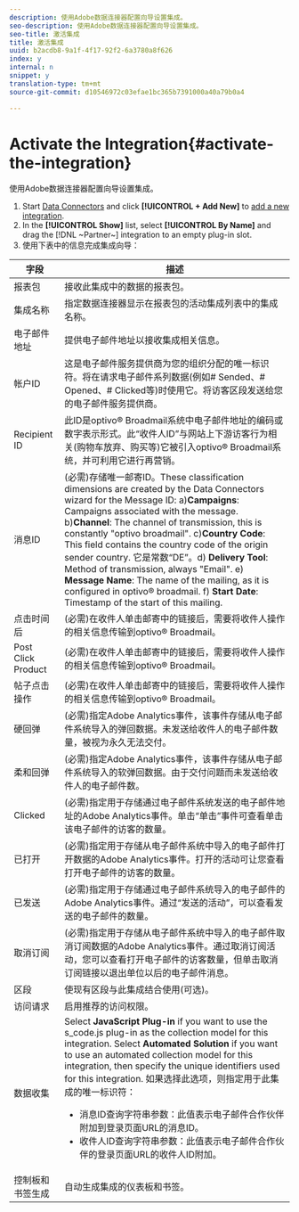 ```yaml
---
description: 使用Adobe数据连接器配置向导设置集成。
seo-description: 使用Adobe数据连接器配置向导设置集成。
seo-title: 激活集成
title: 激活集成
uuid: b2acdb8-9a1f-4f17-92f2-6a3780a8f626
index: y
internal: n
snippet: y
translation-type: tm+mt
source-git-commit: d10546972c03efae1bc365b7391000a40a79b0a4

---
```



# Activate the Integration{#activate-the-integration}

使用Adobe数据连接器配置向导设置集成。

1. Start [Data Connectors](https://marketing.adobe.com/resources/help/en_US/genesis/c_overview.html) and click **[!UICONTROL + Add New]** to [add a new integration](https://marketing.adobe.com/resources/help/en_US/genesis/t_add_integration.html).
1. In the **[!UICONTROL Show]** list, select **[!UICONTROL By Name]** and drag the [!DNL ~Partner~] integration to an empty plug-in slot.
1. 使用下表中的信息完成集成向导：

| 字段 | 描述 |
|--- |--- |
| 报表包 | 接收此集成中的数据的报表包。 |
| 集成名称 | 指定数据连接器显示在报表包的活动集成列表中的集成名称。 |
| 电子邮件地址 | 提供电子邮件地址以接收集成相关信息。 |
| 帐户ID | 这是电子邮件服务提供商为您的组织分配的唯一标识符。将在请求电子邮件系列数据(例如# Sended、# Opened、# Clicked等)时使用它。将访客区段发送给您的电子邮件服务提供商。 |
| Recipient ID | 此ID是optivo® Broadmail系统中电子邮件地址的编码或数字表示形式。此“收件人ID”与网站上下游访客行为相关(购物车放弃、购买等)它被引入optivo® Broadmail系统，并可利用它进行再营销。 |
| 消息ID | (必需)存储唯一邮寄ID。These classification dimensions are created by the Data Connectors wizard for the Message ID: a)**Campaigns**: Campaigns associated with the message. b)**Channel**: The channel of transmission, this is constantly "optivo broadmail". c)**Country Code**: This field contains the country code of the origin sender country. 它是常数“DE”。d) **Delivery Tool**: Method of transmission, always "Email". e) **Message Name**: The name of the mailing, as it is configured in optivo® broadmail. f) **Start Date**: Timestamp of the start of this mailing. |
| 点击时间后 | (必需)在收件人单击邮寄中的链接后，需要将收件人操作的相关信息传输到optivo® Broadmail。 |
| Post Click Product | (必需)在收件人单击邮寄中的链接后，需要将收件人操作的相关信息传输到optivo® Broadmail。 |
| 帖子点击操作 | (必需)在收件人单击邮寄中的链接后，需要将收件人操作的相关信息传输到optivo® Broadmail。 |
| 硬回弹 | (必需)指定Adobe Analytics事件，该事件存储从电子邮件系统导入的弹回数据。未发送给收件人的电子邮件数量，被视为永久无法交付。 |
| 柔和回弹 | (必需)指定Adobe Analytics事件，该事件存储从电子邮件系统导入的软弹回数据。由于交付问题而未发送给收件人的电子邮件数。 |
| Clicked | (必需)指定用于存储通过电子邮件系统发送的电子邮件地址的Adobe Analytics事件。单击“单击”事件可查看单击该电子邮件的访客的数量。 |
| 已打开 | (必需)指定用于存储从电子邮件系统中导入的电子邮件打开数据的Adobe Analytics事件。打开的活动可让您查看打开电子邮件的访客的数量。 |
| 已发送 | (必需)指定用于存储通过电子邮件系统导入的电子邮件的Adobe Analytics事件。通过“发送的活动”，可以查看发送的电子邮件的数量。 |
| 取消订阅 | (必需)指定用于存储从电子邮件系统中导入的电子邮件取消订阅数据的Adobe Analytics事件。通过取消订阅活动，您可以查看打开电子邮件的访客数量，但单击取消订阅链接以退出单位以后的电子邮件消息。 |
| 区段 | 使现有区段与此集成结合使用(可选)。 |
| 访问请求 | 启用推荐的访问权限。 |
| 数据收集 | Select **JavaScript Plug-in** if you want to use the s_code.js plug-in as the collection model for this integration. Select **Automated Solution** if you want to use an automated collection model for this integration, then specify the unique identifiers used for this integration. 如果选择此选项，则指定用于此集成的唯一标识符：<ul><li>消息ID查询字符串参数：此值表示电子邮件合作伙伴附加到登录页面URL的消息ID。</li><li>收件人ID查询字符串参数：此值表示电子邮件合作伙伴的登录页面URL的收件人ID附加。</li></ul> |
| 控制板和书签生成 | 自动生成集成的仪表板和书签。 |